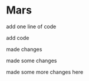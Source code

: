 # Mars

add one line of code


add code


made changes


made some changes


made some more changes here
